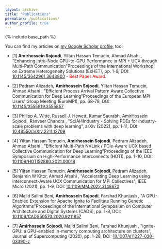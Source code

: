 ```yaml
---
layout: archive
title: "Publications"
permalink: /publications/
author_profile: true
---
```

{% include base_path %}

You can find my articles on [my Google Scholar profile](https://scholar.google.co.uk/citations?hl=en&user=Dr5nIRYAAAAJ), too.

- [1] **Amirhossein Sojoodi**, Yiltan Hassan Temucin, Ahmad Afsahi , "Enhancing Intra-Node GPU-to-GPU Performance in MPI + UCX through Multi-Path Communication"Proceedings of the International Workshop on Extreme Heterogeneity Solutions (ExHET), pp. 1-6, DOI: [10.1145/3642961.3643800](https://doi.org/10.1145/3642961.3643800) - <span style="color:red">Best Paper Award</span>.

- [2] Pedram Alizadeh, **Amirhossein Sojoodi**, Yiltan Hassan Temucin, Ahmad Afsahi , "Efficient Process Arrival Pattern Aware Collective Communication for Deep Learning"Proceedings of the European MPI Users' Group Meeting (EuroMPI), pp. 68-78, DOI: [10.1145/3555819.3555857](https://doi.org/10.1145/3555819.3555857)

- [3] Philipp A. Witte, Russell J. Hewett, Kumar Saurabh, AmirHossein Sojoodi, Ranveer Chandra , "SciAI4Industry - Solving PDEs for industry-scale problems with deep learning", arXiv (2022), pp. 1-11, DOI: [10.48550/arXiv.2211.12709](https://doi.org/10.48550/arXiv.2211.12709)

- [4] Yiltan Hassan Temucin, **Amirhossein Sojoodi**, Pedram Alizadeh, Ahmad Afsahi , "Efficient Multi-Path NVLink / PCIe-Aware UCX based Collective Communication for Deep Learning"Proceedings of the IEEE Symposium on High-Performance Interconnects (HOTI), pp. 1-10, DOI: [10.1109/HOTI52880.2021.00018](https://doi.org/10.1109/HOTI52880.2021.00018)

- [5] Yiltan Hassan Temucin, **Amirhossein Sojoodi**, Pedram Alizadeh, Benjamin W Kitor, Ahmad Afsahi , "Accelerating Deep Learning using Interconnect-Aware UCX Communication for MPI Collectives", IEEE Micro (2021), pp. 1-9, DOI: [10.1109/MM.2022.3148670](https://doi.org/10.1109/MM.2022.3148670)

- [6] Majid Salimi Beni, **Amirhossein Sojoodi**, Farshad Khunjush , "A GPU-Enabled Extension for Apache Ignite to Facilitate Running Genetic Algorithms"Proceedings of the International Symposium on Computer Architecture and Digital Systems (CADS), pp. 1-8, DOI: [10.1109/CADS50570.2020.9211857](https://doi.org/10.1109/CADS50570.2020.9211857)

- [7] **Amirhossein Sojoodi**, Majid Salimi Beni, Farshad Khunjush , "Ignite-GPU: a GPU-enabled in-memory computing architecture on clusters", Journal of Supercomputing (2020), pp. 1-28, DOI: [10.1007/s11227-020-03390-z](https://doi.org/10.1007/s11227-020-03390-z)

<!-- New style rendering if publication categories are defined -->
<!-- {% if site.publication_category %}
  {% for category in site.publication_category  %}
    {% assign title_shown = false %}
    {% for post in site.publications reversed %}
      {% if post.category != category[0] %}
        {% continue %}
      {% endif %}
      {% unless title_shown %}
        <h4>{{ category[1].title }}</h4><hr />
        {% assign title_shown = true %}
      {% endunless %}
      {% include archive-single.html %}
    {% endfor %}
  {% endfor %}
{% else %}
  {% for post in site.publications reversed %}
    {% include archive-single.html %}
  {% endfor %}
{% endif %} -->
